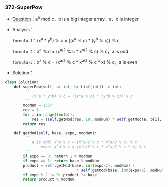 

### 372-SuperPow

+ [Question](https://leetcode-cn.com/problems/super-pow/)：a<sup>b</sup> mod c，b is a big integer array，a、c is integer

+ Analysis：

  `formula-1`：(x<sup>a</sup> * y<sup>b</sup>) % c = ((x<sup>a</sup> % c) * (y<sup>b</sup> % c)) % c 

  `formula-2`：x<sup>a</sup> % c = (x<sup>a/2</sup> % c * x<sup>a/2</sup> % c) % c，a is odd

  `formula-3`：x<sup>a</sup> % c = (x<sup>a/2</sup> % c * x<sup>a/2</sup> % c * x) % c，a is even

+ Solution：

```python
class Solution:
    def superPow(self, a: int, b: List[int]) -> int:
      	'''
      		(x^a * y^b) % c = ((x^a % c) * (y^b % c)) % c 
      	'''
        modNum = 1337
        res = 1
        for i in range(len(b)):
            res = (self.getMod(res, 10, modNum) * self.getMod(a, b[i], modNum)) % modNum
        return res

    def getMod(self, base, expo, modNum):
        '''
            a is odd: x^a % c = (x^a/2 % c * x^a/2 % c) % c
                even: x^a % c = (x^a/2 % c * x^a/2 % c * x) % c
        '''
        if expo == 0: return 1 % modNum
        if expo == 1: return base % modNum
        product = self.getMod(base, int(expo/2), modNum) \
        						* self.getMod(base, int(expo/2), modNum)
        if expo % 2 != 0: product *= base
        return product % modNum        
```



